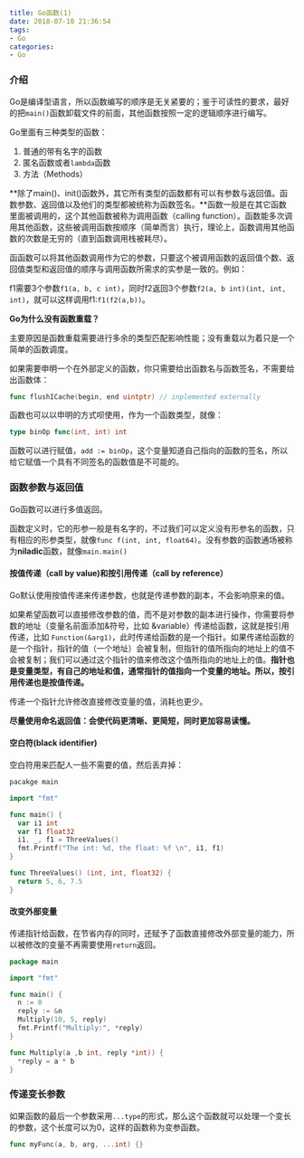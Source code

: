 ```yaml
title: Go函数(1)
date: 2018-07-10 21:36:54
tags:
- Go
categories:
- Go
```

### 介绍

Go是编译型语言，所以函数编写的顺序是无关紧要的；鉴于可读性的要求，最好的把`main()`函数卸载文件的前面，其他函数按照一定的逻辑顺序进行编写。

Go里面有三种类型的函数：

1. 普通的带有名字的函数
2. 匿名函数或者`lambda`函数
3. 方法（Methods）

**除了main()、init()函数外，其它所有类型的函数都有可以有参数与返回值。函数参数、返回值以及他们的类型都被统称为函数签名。**函数一般是在其它函数里面被调用的，这个其他函数被称为调用函数（calling function）。函数能多次调用其他函数，这些被调用函数按顺序（简单而言）执行，理论上，函数调用其他函数的次数是无穷的（直到函数调用栈被耗尽）。

函函数可以将其他函数调用作为它的参数，只要这个被调用函数的返回值个数、返回值类型和返回值的顺序与调用函数所需求的实参是一致的。例如：

f1需要3个参数`f1(a, b, c int)`，同时f2返回3个参数`f2(a, b int)(int, int, int)`，就可以这样调用f1:`f1(f2(a,b))`。

**Go为什么没有函数重载？**

主要原因是函数重载需要进行多余的类型匹配影响性能；没有重载以为着只是一个简单的函数调度。

如果需要申明一个在外部定义的函数，你只需要给出函数名与函数签名，不需要给出函数体：

```go
func flushICache(begin, end uintptr) // inplemented externally
```

函数也可以以申明的方式呗使用，作为一个函数类型，就像：

```go
type binOp func(int, int) int
```

函数可以进行赋值，`add := binOp`，这个变量知道自己指向的函数的签名，所以给它赋值一个具有不同签名的函数值是不可能的。

### 函数参数与返回值

Go函数可以进行多值返回。

函数定义时，它的形参一般是有名字的，不过我们可以定义没有形参名的函数，只有相应的形参类型，就像`func f(int, int, float64)`。没有参数的函数通场被称为**niladic**函数，就像`main.main()`

#### 按值传递（call by value)和按引用传递（call by reference）

Go默认使用按值传递来传递参数，也就是传递参数的副本，不会影响原来的值。

如果希望函数可以直接修改参数的值，而不是对参数的副本进行操作，你需要将参数的地址（变量名前面添加&符号，比如 &variable）传递给函数，这就是按引用传递，比如 `Function(&arg1)`，此时传递给函数的是一个指针。如果传递给函数的是一个指针，指针的值（一个地址）会被复制，但指针的值所指向的地址上的值不会被复制；我们可以通过这个指针的值来修改这个值所指向的地址上的值。**指针也是变量类型，有自己的地址和值，通常指针的值指向一个变量的地址。所以，按引用传递也是按值传递。**

传递一个指针允许修改直接修改变量的值，消耗也更少。

**尽量使用命名返回值：会使代码更清晰、更简短，同时更加容易读懂。**

#### 空白符(black identifier)

空白符用来匹配人一些不需要的值，然后丢弃掉：

```go
pacakge main

import "fmt"

func main() {
  var i1 int
  var f1 float32
  i1, _, f1 = ThreeValues()
  fmt.Printf("The int: %d, the float: %f \n", i1, f1)
}

func ThreeValues() (int, int, float32) {
  return 5, 6, 7.5
}
```

#### 改变外部变量

传递指针给函数，在节省内存的同时，还赋予了函数直接修改外部变量的能力，所以被修改的变量不再需要使用`return`返回。

```go
package main

import "fmt"

func main() {
  n := 0
  reply := &n
  Multiply(10, 5, reply)
  fmt.Printf("Multiply:", *reply)
}

func Multiply(a ,b int, reply *int)) {
  *reply = a * b
}
```

### 传递变长参数

如果函数的最后一个参数采用`...type`的形式，那么这个函数就可以处理一个变长的参数，这个长度可以为0，这样的函数称为变参函数。

```go
func myFunc(a, b, arg, ...int) {}
```

